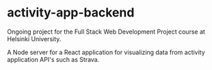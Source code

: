 # activity-app-backend
Ongoing project for the Full Stack Web Development Project course at Helsinki University. 

A Node server for a React application for visualizing data from activity application API's such as Strava.
